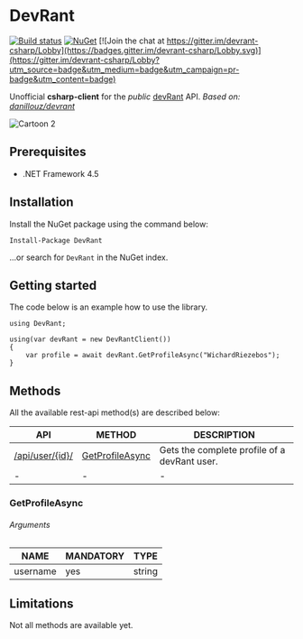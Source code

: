 # DevRant
[![Build status](https://ci.appveyor.com/api/projects/status/mecpjf5cwqpdgd67?svg=true)](https://ci.appveyor.com/project/WichardRiezebos/devrant) [![NuGet](https://buildstats.info/nuget/DevRant)](https://www.nuget.org/packages/DevRant/) [![Join the chat at https://gitter.im/devrant-csharp/Lobby](https://badges.gitter.im/devrant-csharp/Lobby.svg)](https://gitter.im/devrant-csharp/Lobby?utm_source=badge&utm_medium=badge&utm_campaign=pr-badge&utm_content=badge)

Unofficial **csharp-client** for the *public* [devRant](https://www.devrant.io/) API. 
*Based on: [danillouz/devrant](https://github.com/danillouz/devrant)*

![Cartoon 2](https://www.devrant.io/static/devrant/img/cartoon2.png)

## Prerequisites

- .NET Framework 4.5

## Installation

Install the NuGet package using the command below:

```
Install-Package DevRant
```

...or search for `DevRant` in the NuGet index.

## Getting started
The code below is an example how to use the library.

```
using DevRant;

using(var devRant = new DevRantClient())
{
    var profile = await devRant.GetProfileAsync("WichardRiezebos");
}
```

## Methods
All the available rest-api method(s) are described below:

| API | METHOD |  DESCRIPTION |
| --- | --- | --- | 
| [/api/user/{id}/](http://devrant.io/api/users/404181?app=3) | [GetProfileAsync](#GetProfileAsync) | Gets the complete profile of a devRant user. |
| - | - | - |

### GetProfileAsync

###### Arguments
| NAME | MANDATORY |  TYPE |
| --- | --- | --- |  
| username |  yes | string | 

## Limitations

Not all methods are available yet.